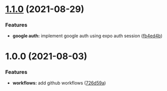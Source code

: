 # [1.1.0](https://github.com/Nolunga/sovtech-core-social-login/compare/v1.0.0...v1.1.0) (2021-08-29)


### Features

* **google auth:** implement google auth using expo auth session ([fb4ed4b](https://github.com/Nolunga/sovtech-core-social-login/commit/fb4ed4bd832f2cebe81e306650e4f3dd6021dbd3))

# 1.0.0 (2021-08-03)


### Features

* **workflows:** add github workflows ([726d59a](https://github.com/Nolunga/sovtech-core-social-login/commit/726d59a5b2a31ae71d04e14f36c14a5407ab60d9))
